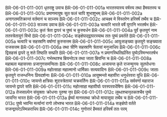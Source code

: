 BR-06-01-011-001	धृतराष्ट्र उवाच
BR-06-01-011-001a	भारतस्यास्य वर्षस्य तथा हैमवतस्य च
BR-06-01-011-001c	प्रमाणमायुषः सूत फलं चापि शुभाशुभम्
BR-06-01-011-002a	अनागतमतिक्रान्तं वर्तमानं च सञ्जय
BR-06-01-011-002c	आचक्ष्व मे विस्तरेण हरिवर्षं तथैव च
BR-06-01-011-003	सञ्जय उवाच
BR-06-01-011-003a	चत्वारि भारते वर्षे युगानि भरतर्षभ
BR-06-01-011-003c	कृतं त्रेता द्वापरं च पुष्यं च कुरुवर्धन
BR-06-01-011-004a	पूर्वं कृतयुगं नाम ततस्त्रेतायुगं विभो
BR-06-01-011-004c	सङ्क्षेपाद्द्वापरस्याथ ततः पुष्यं प्रवर्तते
BR-06-01-011-005a	चत्वारि च सहस्राणि वर्षाणां कुरुसत्तम
BR-06-01-011-005c	आयुःसङ्ख्या कृतयुगे सङ्ख्याता राजसत्तम
BR-06-01-011-006a	तथा त्रीणि सहस्राणि त्रेतायां मनुजाधिप
BR-06-01-011-006c	द्विसहस्रं द्वापरे तु शते तिष्ठति सम्प्रति
BR-06-01-011-007a	न प्रमाणस्थितिर्ह्यस्ति पुष्येऽस्मिन्भरतर्षभ
BR-06-01-011-007c	गर्भस्थाश्च म्रियन्तेऽत्र तथा जाता म्रियन्ति च
BR-06-01-011-008a	महाबला महासत्त्वाः प्रजागुणसमन्विताः
BR-06-01-011-008c	अजायन्त कृते राजन्मुनयः सुतपोधनाः
BR-06-01-011-009a	महोत्साहा महात्मानो धार्मिकाः सत्यवादिनः
BR-06-01-011-009c	जाताः कृतयुगे राजन्धनिनः प्रियदर्शनाः
BR-06-01-011-010a	आयुष्मन्तो महावीरा धनुर्धरवरा युधि
BR-06-01-011-010c	जायन्ते क्षत्रियाः शूरास्त्रेतायां चक्रवर्तिनः
BR-06-01-011-011a	सर्ववर्णा महाराज जायन्ते द्वापरे सति
BR-06-01-011-011c	महोत्साहा महावीर्याः परस्परवधैषिणः
BR-06-01-011-012a	तेजसाल्पेन संयुक्ताः क्रोधनाः पुरुषा नृप
BR-06-01-011-012c	लुब्धाश्चानृतकाश्चैव पुष्ये जायन्ति भारत
BR-06-01-011-013a	ईर्ष्या मानस्तथा क्रोधो मायासूया तथैव च
BR-06-01-011-013c	पुष्ये भवन्ति मर्त्यानां रागो लोभश्च भारत
BR-06-01-011-014a	सङ्क्षेपो वर्तते राजन्द्वापरेऽस्मिन्नराधिप
BR-06-01-011-014c	गुणोत्तरं हैमवतं हरिवर्षं ततः परम्
